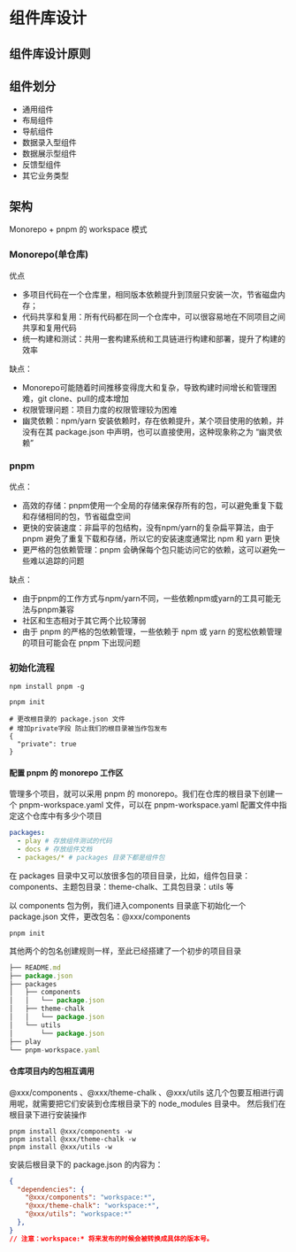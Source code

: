 # 组件库设计

## 组件库设计原则

## 组件划分

- 通用组件
- 布局组件
- 导航组件
- 数据录入型组件
- 数据展示型组件
- 反馈型组件
- 其它业务类型

## 架构

Monorepo + pnpm 的 workspace 模式

### Monorepo(单仓库)

优点

- 多项目代码在一个仓库里，相同版本依赖提升到顶层只安装一次，节省磁盘内存；
- 代码共享和复用：所有代码都在同一个仓库中，可以很容易地在不同项目之间共享和复用代码
- 统一构建和测试：共用一套构建系统和工具链进行构建和部署，提升了构建的效率

缺点：

- Monorepo可能随着时间推移变得庞大和复杂，导致构建时间增长和管理困难，git clone、pull的成本增加
- 权限管理问题：项目力度的权限管理较为困难
- 幽灵依赖：npm/yarn 安装依赖时，存在依赖提升，某个项目使用的依赖，并没有在其 package.json 中声明，也可以直接使用，这种现象称之为 “幽灵依赖”

### pnpm

优点：

- 高效的存储：pnpm使用一个全局的存储来保存所有的包，可以避免重复下载和存储相同的包，节省磁盘空间
- 更快的安装速度：非扁平的包结构，没有npm/yarn的复杂扁平算法，由于 pnpm 避免了重复下载和存储，所以它的安装速度通常比 npm 和 yarn 更快
- 更严格的包依赖管理：pnpm 会确保每个包只能访问它的依赖，这可以避免一些难以追踪的问题

缺点：

- 由于pnpm的工作方式与npm/yarn不同，一些依赖npm或yarn的工具可能无法与pnpm兼容
- 社区和生态相对于其它两个比较薄弱
- 由于 pnpm 的严格的包依赖管理，一些依赖于 npm 或 yarn 的宽松依赖管理的项目可能会在 pnpm 下出现问题

### 初始化流程

```shell
npm install pnpm -g

pnpm init

# 更改根目录的 package.json 文件
# 增加private字段 防止我们的根目录被当作包发布
{
  "private": true
}
```

#### 配置 pnpm 的 monorepo 工作区

管理多个项目，就可以采用 pnpm 的 monorepo。我们在仓库的根目录下创建一个 pnpm-workspace.yaml 文件，可以在 pnpm-workspace.yaml 配置文件中指定这个仓库中有多少个项目

```yaml
packages:
  - play # 存放组件测试的代码
  - docs # 存放组件文档
  - packages/* # packages 目录下都是组件包
```

在 packages 目录中又可以放很多包的项目目录，比如，组件包目录：components、主题包目录：theme-chalk、工具包目录：utils 等

以 components 包为例，我们进入components 目录底下初始化一个 package.json 文件，更改包名：@xxx/components

```shell
pnpm init
```

其他两个的包名创建规则一样，至此已经搭建了一个初步的项目目录

```js
├── README.md
├── package.json
├── packages
│   ├── components
│   │   └── package.json
│   ├── theme-chalk
│   │   └── package.json
│   └── utils
│       └── package.json
├── play
└── pnpm-workspace.yaml
```

#### 仓库项目内的包相互调用

@xxx/components 、@xxx/theme-chalk 、@xxx/utils 这几个包要互相进行调用呢，就需要把它们安装到仓库根目录下的 node_modules 目录中。
然后我们在根目录下进行安装操作

```shell
pnpm install @xxx/components -w
pnpm install @xxx/theme-chalk -w
pnpm install @xxx/utils -w
```

安装后根目录下的 package.json 的内容为：

```json
{
  "dependencies": {
    "@xxx/components": "workspace:*",
    "@xxx/theme-chalk": "workspace:*",
    "@xxx/utils": "workspace:*"
  },
}
// 注意：workspace:* 将来发布的时候会被转换成具体的版本号。
```
